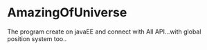AmazingOfUniverse
=================

The program create on javaEE and connect with All API...with global position system too..
